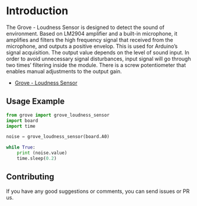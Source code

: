 # Introduction
The Grove - Loudness Sensor is designed to detect the sound of environment. Based on LM2904 amplifier and a built-in microphone, it amplifies and filters the high frequency signal that received from the microphone, and outputs a positive envelop. This is used for Arduino’s signal acquisition. The output value depends on the level of sound input. In order to avoid unnecessary signal disturbances, input signal will go through two times’ filtering inside the module. There is a screw potentiometer that enables manual adjustments to the output gain.

- [Grove - Loudness Sensor](www.seeedstudio.com/Grove-Loudness-Sensor-p-1382.html)

## Usage Example

```python
from grove import grove_loudness_sensor
import board
import time

noise = grove_loudness_sensor(board.A0)

while True:
    print (noise.value)
    time.sleep(0.2)
```
## Contributing

If you have any good suggestions or comments, you can send issues or PR us.
